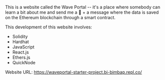This is a website called the Wave Portal -- it's a place where somebody can learn a bit about me and send me a 👋 + a message where the data is saved on the Ethereum blockchain through a smart contract.

This development of this website involves:
- Solidity 
- Hardhat
- JavaScript
- React.js
- Ethers.js
- QuickNode

Website URL: https://waveportal-starter-project.bi-bimbap.repl.co/